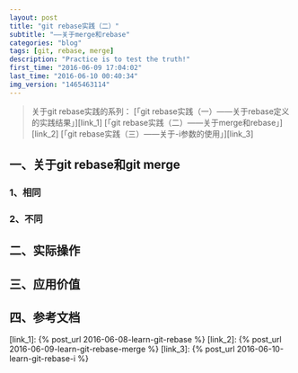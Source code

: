 ```yaml
---
layout: post
title: "git rebase实践（二）"
subtitle: "——关于merge和rebase"
categories: "blog"
tags: [git, rebase, merge]
description: "Practice is to test the truth!"
first_time: "2016-06-09 17:04:02"
last_time: "2016-06-10 00:40:34"
img_version: "1465463114"
---
```


>关于git rebase实践的系列：
[「git rebase实践（一）——关于rebase定义的实践结果」][link_1]
[「git rebase实践（二）——关于merge和rebase」][link_2]
[「git rebase实践（三）——关于-i参数的使用」][link_3]

## 一、关于git rebase和git merge

### 1、相同

### 2、不同

## 二、实际操作

## 三、应用价值

## 四、参考文档


[link_1]: {% post_url 2016-06-08-learn-git-rebase %}
[link_2]: {% post_url 2016-06-09-learn-git-rebase-merge %}
[link_3]: {% post_url 2016-06-10-learn-git-rebase-i %}
